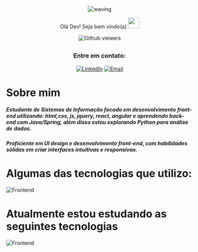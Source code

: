 <div align="center">
  

  

![waving](https://capsule-render.vercel.app/api?type=waving&height=200&text=Felipe%20Gabriel&fontAlign=50&fontAlignY=40&color=0:09e,fff:3cb371F&animation=twinkling&fontColor=3B74BE)

Olá Dev! Seja bem vindo(a) <img src="https://c.tenor.com/Wx9IEmZZXSoAAAAi/hi.gif" width=30>

  ![Github viewers](https://komarev.com/ghpvc/?username=FelipeGabriel7&color=3B74BE&style=for-the-badge)

##

### Entre em contato:


<div>
  
  [![LinkedIn](https://img.shields.io/badge/LinkedIn-000?style=for-the-badge&logo=linkedin&logoColor=0E76A8)](https://www.linkedin.com/in/felipe-gabriel-dev/)
  [![Email](https://img.shields.io/badge/Email-000?style=for-the-badge&logo=gmail&logoColor=0E76A8)](mailto:felipegabfd@gmail.com)
  
</div>

</div>

# Sobre mim

<h5>Estudante de Sistemas de Informação focado em desenvolvimento front-end utilizando: html,css, js, jquery, react, angular e aprendendo back-end com Java/Spring, além disso estou explorando Python para análise de dados. <h5/>
<h5> Proficiente em UI design e desenvolvimento front-end, com habilidades sólidas em criar interfaces intuitivas e responsivas.</h5>

# Algumas das tecnologias que utilizo:

![Frontend](https://skillicons.dev/icons?i=figma,wordpress,html,css,sass,tailwind,bootstrap,js,typescript,react,nodejs,mysql)

# Atualmente estou estudando as seguintes tecnologias

![Frontend](https://skillicons.dev/icons?i=flutter,angular,java)

<br>



  
